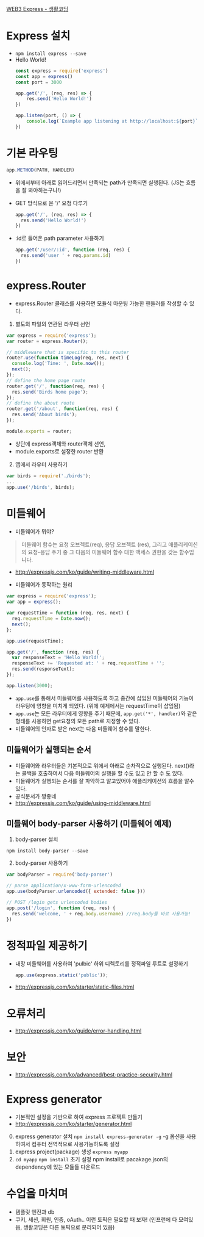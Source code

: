 [WEB3 Express - 생활코딩](https://opentutorials.org/module/3590)

# Express 설치
- `npm install express --save`
- Hello World!
    ```js
    const express = require('express')
    const app = express()
    const port = 3000
    
    app.get('/', (req, res) => {
        res.send('Hello World!')
    })
    
    app.listen(port, () => {
        console.log(`Example app listening at http://localhost:${port}`)
    })
    ```
  
# 기본 라우팅
```js
app.METHOD(PATH, HANDLER)
```
- 위에서부터 아래로 읽어드리면서 만족되는 path가 만족되면 실행된다. (JS는 흐름을 잘 봐야하는구나!)

- GET 방식으로 온 '/' 요청 다루기
  ```js
  app.get('/', (req, res) => {
    res.send('Hello World!')
  })
  ```

- :id로 들어온 path parameter 사용하기
  ```js
  app.get('/user/:id', function (req, res) {
    res.send('user ' + req.params.id)
  })
  ```

# express.Router
- express.Router 클래스를 사용하면 모듈식 마운팅 가능한 핸들러를 작성할 수 있다.

1. 별도의 파일의 연관된 라우터 선언
  ```js
  var express = require('express');
  var router = express.Router();
  
  // middleware that is specific to this router
  router.use(function timeLog(req, res, next) {
    console.log('Time: ', Date.now());
    next();
  });
  // define the home page route
  router.get('/', function(req, res) {
    res.send('Birds home page');
  });
  // define the about route
  router.get('/about', function(req, res) {
    res.send('About birds');
  });
  
  module.exports = router;
  ```
  - 상단에 express객체와 router객체 선언,
  - module.exports로 설정한 router 반환

2. 앱에서 라우터 사용하기
  ```js
  var birds = require('./birds');
  ...
  app.use('/birds', birds);
  ```
  
# 미들웨어
- 미들웨어가 뭐야?
> 미들웨어 함수는 요청 오브젝트(req), 응답 오브젝트 (res), 그리고 애플리케이션의 요청-응답 주기 중 그 다음의 미들웨어 함수 대한 액세스 권한을 갖는 함수입니다.

- http://expressjs.com/ko/guide/writing-middleware.html

- 미들웨어가 동작하는 원리
```js
var express = require('express');
var app = express();

var requestTime = function (req, res, next) {
  req.requestTime = Date.now();
  next();
};

app.use(requestTime);

app.get('/', function (req, res) {
  var responseText = 'Hello World!';
  responseText += 'Requested at: ' + req.requestTime + '';
  res.send(responseText);
});

app.listen(3000);
```
- `app.use`를 통해서 미들웨어를 사용하도록 하고 중간에 삽입된 미들웨어의 기능이 라우팅에 영향을 미치게 되었다. (위에 예제에서는 requestTime이 삽입됨)
- `app.use`는 모든 라우터에게 영향을 주기 때문에, `app.get('*', handler)`와 같은 형태를 사용하면 get요청의 모든 path로 지정할 수 있다.
- 미들웨어의 인자로 받은 next는 다음 미들웨어 함수를 말한다.

## 미들웨어가 실행되는 순서
- 미들웨어와 라우터들은 기본적으로 위에서 아래로 순차적으로 실행된다. next()라는 콜백을 호출하여서 다음 미들웨어의 실행을 할 수도 있고 안 할 수 도 있다.
- 미들웨어가 실행되는 순서를 잘 파악하고 알고있어야 애플리케이션의 흐름을 알수 있다.
- 공식문서가 짱좋네
- http://expressjs.com/ko/guide/using-middleware.html

## 미들웨어 body-parser 사용하기 (미들웨어 예제)
1. body-parser 설치
  ```shell
  npm install body-parser --save
  ```
2. body-parser 사용하기
  ```js 
  var bodyParser = require('body-parser')
  
  // parse application/x-www-form-urlencoded
  app.use(bodyParser.urlencoded({ extended: false }))
  
  // POST /login gets urlencoded bodies
  app.post('/login', function (req, res) {
    res.send('welcome, ' + req.body.username) //req.body를 바로 사용가능!
  })
  ```

# 정적파일 제공하기
- 내장 미들웨어를 사용하여 'pulbic' 하위 디렉토리를 정적파일 루트로 설정하기
  ```js
  app.use(express.static('public'));
  ```
- http://expressjs.com/ko/starter/static-files.html

# 오류처리
- http://expressjs.com/ko/guide/error-handling.html

# 보안
- http://expressjs.com/ko/advanced/best-practice-security.html

# Express generator
- 기본적인 설정을 기반으로 하여 express 프로젝트 만들기
- http://expressjs.com/ko/starter/generator.html

0. express generator 설치 `npm install express-generator -g` -g 옵션을 사용하여서 컴퓨터 전역적으로 사용가능하도록 설정
1. express project(package) 생성 `express myapp`
2. `cd myapp` `npm install` 초기 설정 npm install로 pacakage.json의 dependency에 있는 모듈들 다운로드

# 수업을 마치며
- 템플릿 엔진과 db
- 쿠키, 세션, 회원, 인증, oAuth.. 이런 토픽은 필요할 때 보자! (인프런에 다 모여있음, 생활코딩은 다른 토픽으로 분리되어 있음)
